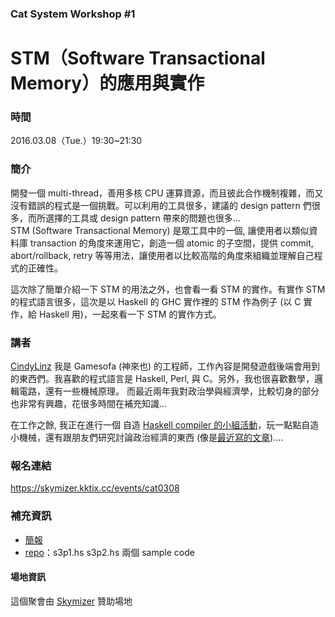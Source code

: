 ### Cat System Workshop #1 ###
# STM（Software Transactional Memory）的應用與實作 #

### 時間 ###
2016.03.08（Tue.）19:30~21:30 
  
### 簡介 ###
開發一個 multi-thread，善用多核 CPU 運算資源，而且彼此合作機制複雜，而又沒有錯誤的程式是一個挑戰。可以利用的工具很多，建議的 design pattern 們很多，而所選擇的工具或 design pattern 帶來的問題也很多…  
STM (Software Transactional Memory) 是眾工具中的一個, 讓使用者以類似資料庫 transaction 的角度來運用它，創造一個 atomic 的子空間，提供 commit, abort/rollback, retry 等等用法，讓使用者以比較高階的角度來組織並理解自己程式的正確性。

這次除了簡單介紹一下 STM 的用法之外，也會看一看 STM 的實作。有實作 STM 的程式語言很多，這次是以 Haskell 的 GHC 實作裡的 STM 作為例子 (以 C 實作，給 Haskell 用)，一起來看一下 STM 的實作方式。
  
### 講者 ### 
[CindyLinz](https://github.com/CindyLinz)
我是 Gamesofa (神來也) 的工程師，工作內容是開發遊戲後端會用到的東西們。我喜歡的程式語言是 Haskell, Perl, 與 C。另外，我也很喜歡數學，邏輯電路，還有一些機械原理。
而最近兩年我對政治學與經濟學，比較切身的部分也非常有興趣，花很多時間在補充知識…
  
在工作之餘, 我正在進行一個 自造 [Haskell compiler 的小組活動](https://github.com/CindyLinz/BYOHC-Workshop)，玩一點點自造小機械，還有跟朋友們研究討論政治經濟的東西 (像是[最近寫的文章](https://cindylinz.github.io/Article/2016.1.7-HowToRejectPolicyAsAChinese.html))....

### 報名連結 ### 
https://skymizer.kktix.cc/events/cat0308 

### 補充資訊 ###
* [簡報](https://cindylinz.github.io/Talk-HaskellSTM/#1)
* [repo](https://github.com/CindyLinz/Talk-HaskellSTM)：s3p1.hs s3p2.hs 兩個 sample code  

#### 場地資訊 ####
這個聚會由 [Skymizer](https://github.com/skymizer) 贊助場地
